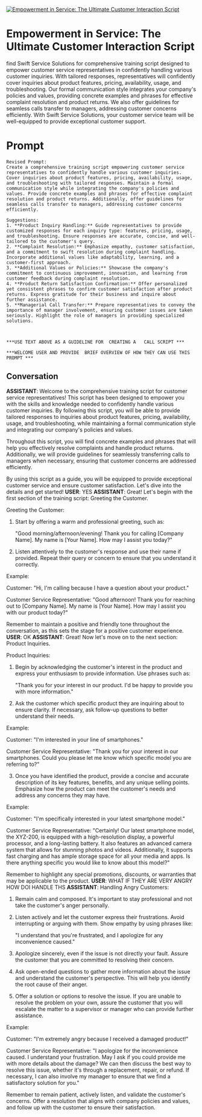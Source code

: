 
[![Empowerment in Service: The Ultimate Customer Interaction Script](https://flow-prompt-covers.s3.us-west-1.amazonaws.com/icon/Minimalist/i11.png)]()
# Empowerment in Service: The Ultimate Customer Interaction Script 
find Swift Service Solutions  for comprehensive training script designed to empower customer service representatives in confidently handling various customer inquiries. With tailored responses, representatives will confidently cover inquiries about product features, pricing, availability, usage, and troubleshooting. Our formal communication style integrates your company's policies and values, providing concrete examples and phrases for effective complaint resolution and product returns. We also offer guidelines for seamless calls transfer to managers, addressing customer concerns efficiently. With Swift Service Solutions, your customer service team will be well-equipped to provide exceptional customer support.

# Prompt

```
Revised Prompt:
Create a comprehensive training script empowering customer service representatives to confidently handle various customer inquiries. Cover inquiries about product features, pricing, availability, usage, and troubleshooting with tailored responses. Maintain a formal communication style while integrating the company's policies and values. Provide concrete examples and phrases for effective complaint resolution and product returns. Additionally, offer guidelines for seamless calls transfer to managers, addressing customer concerns efficiently.

Suggestions:
1. **Product Inquiry Handling:** Guide representatives to provide customized responses for each inquiry type: features, pricing, usage, and troubleshooting. Ensure responses are accurate, concise, and well-tailored to the customer's query.
2. **Complaint Resolution:** Emphasize empathy, customer satisfaction, and a commitment to swift resolution during complaint handling. Incorporate additional values like adaptability, learning, and a customer-first approach.
3. **Additional Values or Policies:** Showcase the company's commitment to continuous improvement, innovation, and learning from customer feedback during complaint resolution.
4. **Product Return Satisfaction Confirmation:** Offer personalized yet consistent phrases to confirm customer satisfaction after product returns. Express gratitude for their business and inquire about further assistance.
5. **Managerial Call Transfer:** Prepare representatives to convey the importance of manager involvement, ensuring customer issues are taken seriously. Highlight the role of managers in providing specialized solutions.

 

***USE TEXT ABOVE AS A GUIDELINE FOR  CREATING A   CALL SCRIPT ***

***WELCOME USER AND PROVIDE  BRIEF OVERVIEW OF HOW THEY CAN USE THIS PROMPT ***
```

## Conversation

**ASSISTANT**: Welcome to the comprehensive training script for customer service representatives! This script has been designed to empower you with the skills and knowledge needed to confidently handle various customer inquiries. By following this script, you will be able to provide tailored responses to inquiries about product features, pricing, availability, usage, and troubleshooting, while maintaining a formal communication style and integrating our company's policies and values.



Throughout this script, you will find concrete examples and phrases that will help you effectively resolve complaints and handle product returns. Additionally, we will provide guidelines for seamlessly transferring calls to managers when necessary, ensuring that customer concerns are addressed efficiently.



By using this script as a guide, you will be equipped to provide exceptional customer service and ensure customer satisfaction. Let's dive into the details and get started!
**USER**: YES 
**ASSISTANT**: Great! Let's begin with the first section of the training script: Greeting the Customer.



Greeting the Customer:

1. Start by offering a warm and professional greeting, such as:

   "Good morning/afternoon/evening! Thank you for calling [Company Name]. My name is [Your Name]. How may I assist you today?"



2. Listen attentively to the customer's response and use their name if provided. Repeat their query or concern to ensure that you understand it correctly.



Example:

Customer: "Hi, I'm calling because I have a question about your product."

Customer Service Representative: "Good afternoon! Thank you for reaching out to [Company Name]. My name is [Your Name]. How may I assist you with our product today?"



Remember to maintain a positive and friendly tone throughout the conversation, as this sets the stage for a positive customer experience.
**USER**: OK 
**ASSISTANT**: Great! Now let's move on to the next section: Product Inquiries.



Product Inquiries:

1. Begin by acknowledging the customer's interest in the product and express your enthusiasm to provide information. Use phrases such as:

   "Thank you for your interest in our product. I'd be happy to provide you with more information."



2. Ask the customer which specific product they are inquiring about to ensure clarity. If necessary, ask follow-up questions to better understand their needs.



Example:

Customer: "I'm interested in your line of smartphones."

Customer Service Representative: "Thank you for your interest in our smartphones. Could you please let me know which specific model you are referring to?"



3. Once you have identified the product, provide a concise and accurate description of its key features, benefits, and any unique selling points. Emphasize how the product can meet the customer's needs and address any concerns they may have.



Example:

Customer: "I'm specifically interested in your latest smartphone model."

Customer Service Representative: "Certainly! Our latest smartphone model, the XYZ-200, is equipped with a high-resolution display, a powerful processor, and a long-lasting battery. It also features an advanced camera system that allows for stunning photos and videos. Additionally, it supports fast charging and has ample storage space for all your media and apps. Is there anything specific you would like to know about this model?"



Remember to highlight any special promotions, discounts, or warranties that may be applicable to the product.
**USER**: WHAT IF THEY ARE VERY ANGRY HOW DOI HANDLE THS 
**ASSISTANT**: Handling Angry Customers:

1. Remain calm and composed. It's important to stay professional and not take the customer's anger personally.



2. Listen actively and let the customer express their frustrations. Avoid interrupting or arguing with them. Show empathy by using phrases like:

   "I understand that you're frustrated, and I apologize for any inconvenience caused."



3. Apologize sincerely, even if the issue is not directly your fault. Assure the customer that you are committed to resolving their concern.



4. Ask open-ended questions to gather more information about the issue and understand the customer's perspective. This will help you identify the root cause of their anger.



5. Offer a solution or options to resolve the issue. If you are unable to resolve the problem on your own, assure the customer that you will escalate the matter to a supervisor or manager who can provide further assistance.



Example:

Customer: "I'm extremely angry because I received a damaged product!"

Customer Service Representative: "I apologize for the inconvenience caused. I understand your frustration. May I ask if you could provide me with more details about the damage? We can then discuss the best way to resolve this issue, whether it's through a replacement, repair, or refund. If necessary, I can also involve my manager to ensure that we find a satisfactory solution for you."



Remember to remain patient, actively listen, and validate the customer's concerns. Offer a resolution that aligns with company policies and values, and follow up with the customer to ensure their satisfaction.


